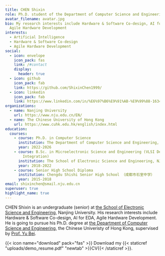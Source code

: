 ```yaml
---
title: CHEN Shixin
role: Ph.D. student of the Department of Computer Science and Engineering, CUHK
avatar_filename: avatar.jpg
bio: My research interests include Hardware & Software Co-design, AI for EDA,
  Agile Hardware Development
interests:
  - Artificial Intelligence
  - Hardware & Software Co-design
  - Agile Hardware Development
social:
  - icon: envelope
    icon_pack: fas
    link: /#contact
    display:
      header: true
  - icon: github
    icon_pack: fab
    link: https://github.com/ShixinChen1999/
  - icon: linkedin
    icon_pack: fab
    link: https://www.linkedin.com/in/%E6%97%B6%E9%91%AB-%E9%99%88-163401217/
organizations:
  - name: Nanjing University
    url: https://www.nju.edu.cn/EN/
  - name: The Chinese University of Hong Kong
    url: https://www.cuhk.edu.hk/english/index.html
education:
  courses:
    - course: Ph.D. in Computer Science
      institution: The Department of Computer Science and Engineering, CUHK
      year: 2022-2026
    - course: B.Sc. in Microelectronic Science and Engineering (VLSI Design and System
        Integration)
      institution: The School of Electronic Science and Engineering, NJU
      year: 2018-2022
    - course: Senior High School Diploma
      institution: Chengdu Shishi Senior High School （成都市石室中学）
      year: 2015-2018
email: shixinchen@smail.nju.edu.cn
superuser: true
highlight_name: true
---
```

CHEN Shixin is an undergraduate (senior) at [the School of Electronic Science and Engineering](https://ese.nju.edu.cn/ese_en/main.htm), Nanjing University. His research interests include Hardware & Software Co-design, AI for EDA, Agile Hardware Development. He is going to pursue his Ph.D. degree at [the Department of Computer Science and Engineering](http://www.cse.cuhk.edu.hk/), the Chinese Univeristy of Hong Kong, supervised by [Prof. Yu Bei](http://www.cse.cuhk.edu.hk/~byu/).

{{< icon name="download" pack="fas" >}} Download my {{< staticref "uploads/demo_resume.pdf" "newtab" >}}CV{{< /staticref >}}.
